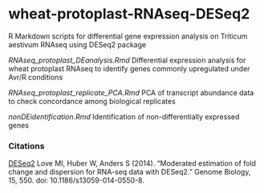 # wheat-protoplast-RNAseq-DESeq2
R Markdown scripts for differential gene expression analysis on Triticum aestivum RNAseq using DESeq2 package

*RNAseq_protoplast_DEanalysis.Rmd*
Differential expression analysis for wheat protoplast RNAseq to identify genes commonly upregulated under Avr/R conditions

*RNAseq_protoplast_replicate_PCA.Rmd*
PCA of transcript abundance data to check concordance among biological replicates

*nonDEidentification.Rmd*
Identification of non-differentially expressed genes

### Citations
[DESeq2](http://bioconductor.org/packages/devel/bioc/vignettes/DESeq2/inst/doc/DESeq2.html)
Love MI, Huber W, Anders S (2014). “Moderated estimation of fold change and dispersion for RNA-seq data with DESeq2.” Genome Biology, 15, 550. doi: 10.1186/s13059-014-0550-8.
